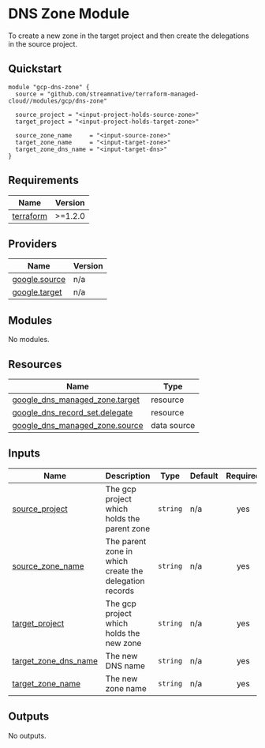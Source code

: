 # DNS Zone Module

To create a new zone in the target project and then create the delegations in the source project.

## Quickstart

```hcl
module "gcp-dns-zone" {
  source = "github.com/streamnative/terraform-managed-cloud//modules/gcp/dns-zone"

  source_project = "<input-project-holds-source-zone>"
  target_project = "<input-project-holds-target-zone>"

  source_zone_name     = "<input-source-zone>"
  target_zone_name     = "<input-target-zone>"
  target_zone_dns_name = "<input-target-dns>"
}
```
<!-- BEGIN_TF_DOCS -->
## Requirements

| Name | Version |
|------|---------|
| <a name="requirement_terraform"></a> [terraform](#requirement\_terraform) | >=1.2.0 |

## Providers

| Name | Version |
|------|---------|
| <a name="provider_google.source"></a> [google.source](#provider\_google.source) | n/a |
| <a name="provider_google.target"></a> [google.target](#provider\_google.target) | n/a |

## Modules

No modules.

## Resources

| Name | Type |
|------|------|
| [google_dns_managed_zone.target](https://registry.terraform.io/providers/hashicorp/google/latest/docs/resources/dns_managed_zone) | resource |
| [google_dns_record_set.delegate](https://registry.terraform.io/providers/hashicorp/google/latest/docs/resources/dns_record_set) | resource |
| [google_dns_managed_zone.source](https://registry.terraform.io/providers/hashicorp/google/latest/docs/data-sources/dns_managed_zone) | data source |

## Inputs

| Name | Description | Type | Default | Required |
|------|-------------|------|---------|:--------:|
| <a name="input_source_project"></a> [source\_project](#input\_source\_project) | The gcp project which holds the parent zone | `string` | n/a | yes |
| <a name="input_source_zone_name"></a> [source\_zone\_name](#input\_source\_zone\_name) | The parent zone in which create the delegation records | `string` | n/a | yes |
| <a name="input_target_project"></a> [target\_project](#input\_target\_project) | The gcp project which holds the new zone | `string` | n/a | yes |
| <a name="input_target_zone_dns_name"></a> [target\_zone\_dns\_name](#input\_target\_zone\_dns\_name) | The new DNS name | `string` | n/a | yes |
| <a name="input_target_zone_name"></a> [target\_zone\_name](#input\_target\_zone\_name) | The new zone name | `string` | n/a | yes |

## Outputs

No outputs.
<!-- END_TF_DOCS -->